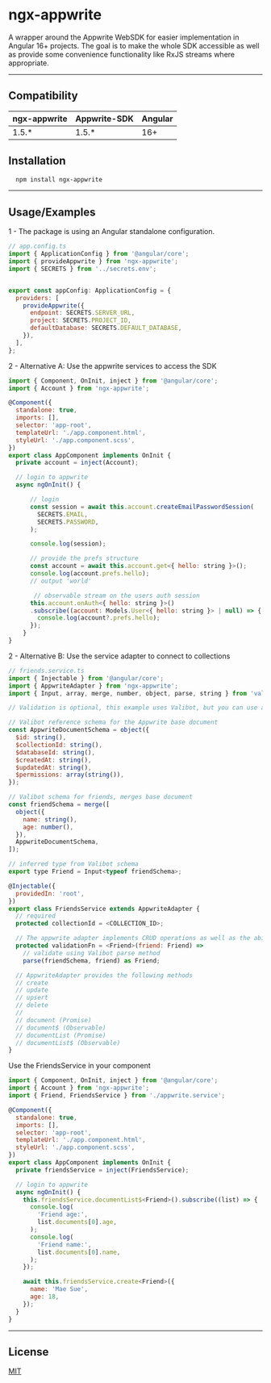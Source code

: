 # ngx-appwrite

A wrapper around the Appwrite WebSDK for easier implementation in Angular 16+ projects.
The goal is to make the whole SDK accessible as well as provide some convenience functionality
like RxJS streams where appropriate.

---

## Compatibility

| ngx-appwrite | Appwrite-SDK | Angular |
| ------------ | ------------ | ------- |
| 1.5.\*       | 1.5.\*       | 16+     |

## Installation

```bash
  npm install ngx-appwrite
```

---

## Usage/Examples

1 - The package is using an Angular standalone configuration.

```javascript
// app.config.ts
import { ApplicationConfig } from '@angular/core';
import { provideAppwrite } from 'ngx-appwrite';
import { SECRETS } from '../secrets.env';


export const appConfig: ApplicationConfig = {
  providers: [
    provideAppwrite({
      endpoint: SECRETS.SERVER_URL,
      project: SECRETS.PROJECT_ID,
      defaultDatabase: SECRETS.DEFAULT_DATABASE,
    }),
  ],
};
```

2 - Alternative A: Use the appwrite services to access the SDK

```javascript
import { Component, OnInit, inject } from '@angular/core';
import { Account } from 'ngx-appwrite';

@Component({
  standalone: true,
  imports: [],
  selector: 'app-root',
  templateUrl: './app.component.html',
  styleUrl: './app.component.scss',
})
export class AppComponent implements OnInit {
  private account = inject(Account);

  // login to appwrite
  async ngOnInit() {

      // login
      const session = await this.account.createEmailPasswordSession(
        SECRETS.EMAIL,
        SECRETS.PASSWORD,
      );

      console.log(session);

      // provide the prefs structure
      const account = await this.account.get<{ hello: string }>();
      console.log(account.prefs.hello);
      // output 'world'

       // observable stream on the users auth session
      this.account.onAuth<{ hello: string }>()
      .subscribe((account: Models.User<{ hello: string }> | null) => {
        console.log(account?.prefs.hello);
      });
    }
}
```

2 - Alternative B: Use the service adapter to connect to collections

```javascript
// friends.service.ts
import { Injectable } from '@angular/core';
import { AppwriteAdapter } from 'ngx-appwrite';
import { Input, array, merge, number, object, parse, string } from 'valibot';

// Validation is optional, this example uses Valibot, but you can use any validation library or implement your own logic

// Valibot reference schema for the Appwrite base document
const AppwriteDocumentSchema = object({
  $id: string(),
  $collectionId: string(),
  $databaseId: string(),
  $createdAt: string(),
  $updatedAt: string(),
  $permissions: array(string()),
});

// Valibot schema for friends, merges base document
const friendSchema = merge([
  object({
    name: string(),
    age: number(),
  }),
  AppwriteDocumentSchema,
]);

// inferred type from Valibot schema
export type Friend = Input<typeof friendSchema>;

@Injectable({
  providedIn: 'root',
})
export class FriendsService extends AppwriteAdapter {
  // required
  protected collectionId = <COLLECTION_ID>;

  // The appwrite adapter implements CRUD operations as well as the ability to validate retrieved data. If the validationFn property is undefined, no validation of incoming data is performed.
  protected validationFn = <Friend>(friend: Friend) =>
    // validate using Valibot parse method
    parse(friendSchema, friend) as Friend;

  // AppwriteAdapter provides the following methods
  // create
  // update
  // upsert
  // delete
  //
  // document (Promise)
  // document$ (Observable)
  // documentList (Promise)
  // documentList$ (Observable)
}
```

Use the FriendsService in your component

```javascript
import { Component, OnInit, inject } from '@angular/core';
import { Account } from 'ngx-appwrite';
import { Friend, FriendsService } from './appwrite.service';

@Component({
  standalone: true,
  imports: [],
  selector: 'app-root',
  templateUrl: './app.component.html',
  styleUrl: './app.component.scss',
})
export class AppComponent implements OnInit {
  private friendsService = inject(FriendsService);

  // login to appwrite
  async ngOnInit() {
    this.friendsService.documentList$<Friend>().subscribe((list) => {
      console.log(
        'Friend age:',
        list.documents[0].age,
      );
      console.log(
        'Friend name:',
        list.documents[0].name,
      );
    });

    await this.friendsService.create<Friend>({
      name: 'Mae Sue',
      age: 18,
    });
  }
}
```

---

## License

[MIT](https://choosealicense.com/licenses/mit/)
